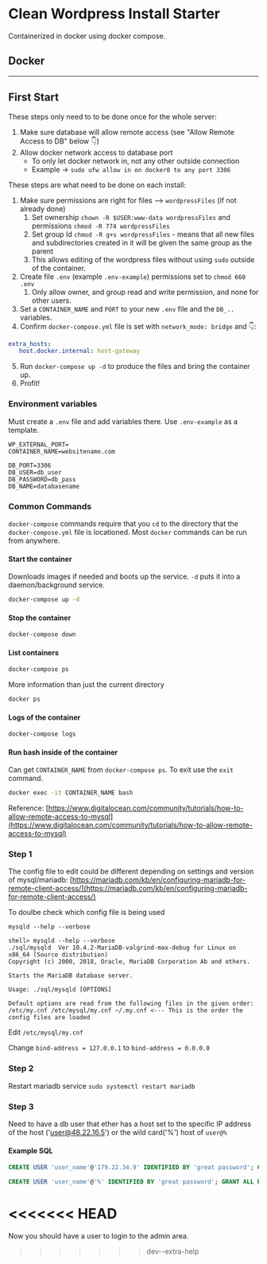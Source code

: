 # Clean Wordpress Install Starter

Containerized in docker using docker compose.

## Docker

---
## First Start

These steps only need to to be done once for the whole server:

1. Make sure database will allow remote access (see "Allow Remote Access to DB" below 👇)
2. Allow docker network access to database port
   * To only let docker network in, not any other outside connection
   * Example → `sudo ufw allow in on docker0 to any port 3306`

These steps are what need to be done on each install:

1. Make sure permissions are right for files --> `wordpressFiles` (if not already done)
   1. Set ownership `chown -R $USER:www-data wordpressFiles` and permissions `chmod -R 774 wordpressFiles`
   2. Set group Id `chmod -R g+s wordpressFiles` - means that all new files and subdirectories created in it will be given the same group as the parent
   3. This allows editing of the wordpress files without using `sudo` outside of the container.
2. Create file `.env` (example `.env-example`) permissions set to `chmod 660 .env`
   1. Only allow owner, and group read and write permission, and none for other users.
3. Set a `CONTAINER_NAME` and `PORT` to your new `.env` file and the `DB_..` variables.
4. Confirm `docker-compose.yml` file is set with `network_mode: bridge` and 👇:

```yml
extra_hosts:
   host.docker.internal: host-gateway
```

5. Run `docker-compose up -d` to produce the files and bring the container up.
6. Profit!

### Environment variables

Must create a `.env` file and add variables there. Use `.env-example` as a template.

```.env
WP_EXTERNAL_PORT=
CONTAINER_NAME=websitename.com

DB_PORT=3306
DB_USER=db_user
DB_PASSWORD=db_pass
DB_NAME=databasename
```

### Common Commands

`docker-compose` commands require that you `cd` to the directory that the `docker-compose.yml` file is locationed. Most `docker` commands can be run from anywhere.

#### Start the container

Downloads images if needed and boots up the service. `-d` puts it into a daemon/background service.

```bash
docker-compose up -d
```

#### Stop the container

```bash
docker-compose down
```

#### List containers

```bash
docker-compose ps
```

More information than just the current directory

```bash
docker ps
```

#### Logs of the container

```bash
docker-compose logs
```

#### Run bash inside of the container

Can get `CONTAINER_NAME` from `docker-compose ps`. To exit use the `exit` command.

```bash
docker exec -it CONTAINER_NAME bash
```


Reference: [https://www.digitalocean.com/community/tutorials/how-to-allow-remote-access-to-mysql](https://www.digitalocean.com/community/tutorials/how-to-allow-remote-access-to-mysql)

### Step 1

The config file to edit could be different depending on settings and version of mysql/mariadb: [https://mariadb.com/kb/en/configuring-mariadb-for-remote-client-access/](https://mariadb.com/kb/en/configuring-mariadb-for-remote-client-access/)

To doulbe check which config file is being used

`mysqld --help --verbose`

```text
shell> mysqld --help --verbose
./sql/mysqld  Ver 10.4.2-MariaDB-valgrind-max-debug for Linux on x86_64 (Source distribution)
Copyright (c) 2000, 2018, Oracle, MariaDB Corporation Ab and others.

Starts the MariaDB database server.

Usage: ./sql/mysqld [OPTIONS]

Default options are read from the following files in the given order:
/etc/my.cnf /etc/mysql/my.cnf ~/.my.cnf <--- This is the order the config files are loaded
```

Edit ```/etc/mysql/my.cnf```

Change `bind-address = 127.0.0.1` to `bind-address = 0.0.0.0`

### Step 2

Restart mariadb service `sudo systemctl restart mariadb`

### Step 3

Need to have a db user that ether has a host set to the specific IP address of the host ('user@48.22.16.5') or the wild card('%') host of `user@%`

#### Example SQL

```sql
CREATE USER 'user_name'@'179.22.34.9' IDENTIFIED BY 'great password'; GRANT ALL PRIVILEGES ON *.* TO 'user_name'@'179.22.34.9' WITH GRANT OPTION;
```

```sql
CREATE USER 'user_name'@'%' IDENTIFIED BY 'great password'; GRANT ALL PRIVILEGES ON *.* TO 'user_name'@'%' WITH GRANT OPTION;
```
<<<<<<< HEAD
=======

Now you should have a user to login to the admin area.
>>>>>>> dev--extra-help
